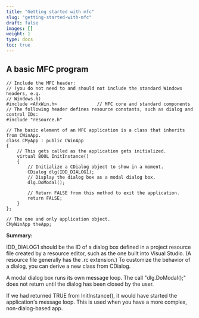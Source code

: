 ```yaml
---
title: "Getting started with mfc"
slug: "getting-started-with-mfc"
draft: false
images: []
weight: 1
type: docs
toc: true
---
```


## A basic MFC program
    // Include the MFC header:
    // (you do not need to and should not include the standard Windows headers, e.g. 
    // Windows.h)
    #include <AfxWin.h>               // MFC core and standard components
    // The following header defines resource constants, such as dialog and control IDs:
    #include "resource.h"

    // The basic element of an MFC application is a class that inherits from CWinApp.
    class CMyApp : public CWinApp
    {
        // This gets called as the application gets initialized.
        virtual BOOL InitInstance()
        {
            // Initialize a CDialog object to show in a moment.
            CDialog dlg(IDD_DIALOG1);
            // Display the dialog box as a modal dialog box.
            dlg.DoModal();

            // Return FALSE from this method to exit the application.
            return FALSE;
        }
    };

    // The one and only application object.
    CMyWinApp theApp;
    
**Summary:**

IDD_DIALOG1 should be the ID of a dialog box defined in a project resource file created by a resource editor, such as the one built into Visual Studio. (A resource file generally has the .rc extension.) To customize the behavior of a dialog, you can derive a new class from CDialog.

A modal dialog box runs its own message loop. The call "dlg.DoModal();" does not return until the dialog has been closed by the user.

If we had returned TRUE from InitInstance(), it would have started the application's message loop. This is used when you have a more complex, non-dialog-based app.

